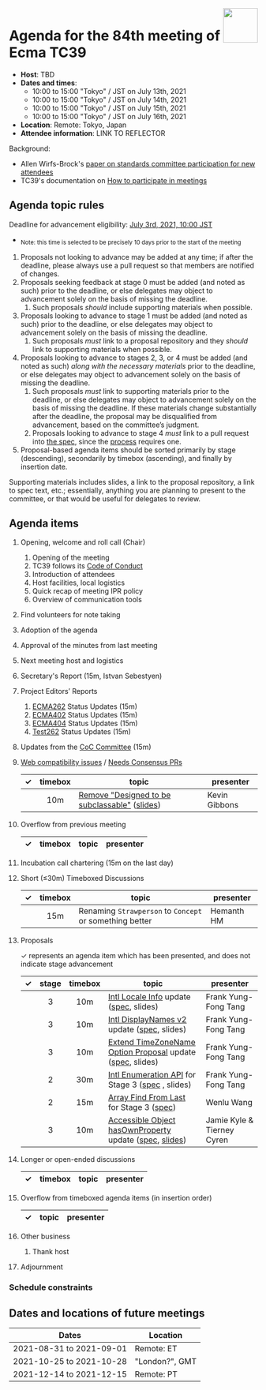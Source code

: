 
<img src="../images/Ecma_RVB-003.jpg" align="right" height="70" alt="" />

# Agenda for the 84th meeting of Ecma TC39

- **Host**: TBD
- **Dates and times**:
  - 10:00 to 15:00 "Tokyo" / JST on July 13th, 2021
  - 10:00 to 15:00 "Tokyo" / JST on July 14th, 2021
  - 10:00 to 15:00 "Tokyo" / JST on July 15th, 2021
  - 10:00 to 15:00 "Tokyo" / JST on July 16th, 2021
- **Location**: Remote: Tokyo, Japan
- **Attendee information**: LINK TO REFLECTOR

Background:
- Allen Wirfs-Brock's [paper on standards committee participation for new attendees](http://wirfs-brock.com/allen/files/papers/standpats-asianplop2016.pdf)
- TC39's documentation on [How to participate in meetings](https://github.com/tc39/how-we-work/blob/master/how-to-participate-in-meetings.md)

## Agenda topic rules

Deadline for advancement eligibility: [July 3rd, 2021, 10:00 JST ](https://www.timeanddate.com/countdown/generic?p0=1440&iso=20210703T01&msg%20%20%20%20=TC39%20Submission%20deadline)
  - <sub>Note: this time is selected to be precisely 10 days prior to the start of the meeting</sub>

1. Proposals not looking to advance may be added at any time; if after the deadline, please always use a pull request so that members are notified of changes.
1. Proposals seeking feedback at stage 0 must be added (and noted as such) prior to the deadline, or else delegates may object to advancement solely on the basis of missing the deadline.
    1. Such proposals *should* include supporting materials when possible.
1. Proposals looking to advance to stage 1 must be added (and noted as such) prior to the deadline, or else delegates may object to advancement solely on the basis of missing the deadline.
    1. Such proposals *must* link to a proposal repository and they *should* link to supporting materials when possible.
1. Proposals looking to advance to stages 2, 3, or 4 must be added (and noted as such) *along with the necessary materials* prior to the deadline, or else delegates may object to advancement solely on the basis of missing the deadline.
    1. Such proposals *must* link to supporting materials prior to the deadline, or else delegates may object to advancement solely on the basis of missing the deadline. If these materials change substantially after the deadline, the proposal may be disqualified from advancement, based on the committee’s judgment.
    1. Proposals looking to advance to stage 4 *must* link to a pull request into [the spec](https://github.com/tc39/ecma262), since the [process](https://tc39.github.io/process-document/) requires one.
1. Proposal-based agenda items should be sorted primarily by stage (descending), secondarily by timebox (ascending), and finally by insertion date.

Supporting materials includes slides, a link to the proposal repository, a link to spec text, etc.; essentially, anything you are planning to present to the committee, or that would be useful for delegates to review.

## Agenda items

1. Opening, welcome and roll call (Chair)
    1. Opening of the meeting
    1. TC39 follows its [Code of Conduct](https://tc39.github.io/code-of-conduct/)
    1. Introduction of attendees
    1. Host facilities, local logistics
    1. Quick recap of meeting IPR policy
    1. Overview of communication tools
1. Find volunteers for note taking
1. Adoption of the agenda
1. Approval of the minutes from last meeting
1. Next meeting host and logistics
1. Secretary's Report (15m, Istvan Sebestyen)
1. Project Editors’ Reports
    1. [ECMA262](https://github.com/tc39/ecma262) Status Updates (15m)
    1. [ECMA402](https://github.com/tc39/ecma402) Status Updates (15m)
    1. [ECMA404](https://www.ecma-international.org/publications/standards/Ecma-404.htm) Status Updates (15m)
    1. [Test262](https://github.com/tc39/test262) Status Updates (15m)
1. Updates from the [CoC Committee](https://tc39.es/code-of-conduct/#code-of-conduct-committee) (15m)
1. [Web compatibility issues](https://github.com/tc39/ecma262/issues?utf8=✓&q=is%3Aopen+label%3A%22web+reality%22+is%3Aissue) / [Needs Consensus PRs](https://github.com/tc39/ecma262/pulls?q=is%3Apr+is%3Aopen+label%3A%22needs+consensus%22)

    | ✓ | timebox | topic | presenter |
    |:-:|:-------:|-------|-----------|
    | | 10m | [Remove "Designed to be subclassable"](https://github.com/tc39/ecma262/pull/2360) ([slides](https://docs.google.com/presentation/d/1WDLS4tBiAbEJQeBYRJwjut_yfseGBKocTHpUlM4dpJM/)) | Kevin Gibbons |

1. Overflow from previous meeting

    | ✓ | timebox | topic | presenter |
    |:-:|:-------:|-------|-----------|

1. Incubation call chartering (15m on the last day)

1. Short (&le;30m) Timeboxed Discussions

    | ✓ | timebox | topic | presenter |
    |:-:|:-------:|-------|-----------|
    | | 15m | Renaming `Strawperson` to `Concept` or something better | Hemanth HM |

1. Proposals

    ✓ represents an agenda item which has been presented, and does not indicate stage advancement

    | ✓ | stage | timebox | topic | presenter |
    |:-:|:-----:|:-------:|-------|-----------|
    | | 3 | 10m | [Intl Locale Info](https://github.com/tc39/proposal-intl-locale-info) update ([spec](https://tc39.es/proposal-intl-locale-info/), slides) | Frank Yung-Fong Tang |
    | | 3 | 10m | [Intl DisplayNames v2](https://github.com/tc39/intl-displaynames-v2) update ([spec](https://tc39.es/intl-displaynames-v2), slides) | Frank Yung-Fong Tang |
    | | 3 | 10m | [Extend TimeZoneName Option Proposal](https://github.com/tc39/proposal-intl-extend-timezonename) update ([spec](https://tc39.es/proposal-intl-extend-timezonename), slides) | Frank Yung-Fong Tang |
    | | 2 | 30m | [Intl Enumeration API](https://github.com/tc39/proposal-intl-enumeration) for Stage 3 ([spec](https://tc39.es/proposal-intl-enumeration) , slides) | Frank Yung-Fong Tang |
    | | 2 | 15m | [Array Find From Last](https://github.com/tc39/proposal-array-find-from-last) for Stage 3 ([spec](https://tc39.es/proposal-array-find-from-last/index.html)) | Wenlu Wang
    | | 3 | 10m | [Accessible Object hasOwnProperty](https://github.com/tc39/proposal-accessible-object-hasownproperty) update ([spec](https://tc39.es/proposal-accessible-object-hasownproperty/), [slides](https://docs.google.com/presentation/d/1UbbNOjNB6XpMGo1GGwl0b8lVsNoCPPPLBByPYc7i5IY/edit?usp=sharing)) | Jamie Kyle & Tierney Cyren
   

1. Longer or open-ended discussions

    | ✓ | timebox | topic | presenter |
    |:-:|:-------:|-------|-----------|

1. Overflow from timeboxed agenda items (in insertion order)

    | ✓ | topic | presenter |
    |:-:|-------|-----------|

1. Other business
    1. Thank host
1. Adjournment

### Schedule constraints

<!-- Be specific! Provide a full name, date and time range that they will or will not be available, and which sessions they are trying to prioritize. Satisfaction not guaranteed, but more information is useful. Conflicting constraints honored on a first-come, first served basis. -->

## Dates and locations of future meetings

| Dates                    | Location                       |
|--------------------------|--------------------------------|
| 2021-08-31 to 2021-09-01 | Remote: ET                     |
| 2021-10-25 to 2021-10-28 | "London?", GMT                 |
| 2021-12-14 to 2021-12-15 | Remote: PT                     |
